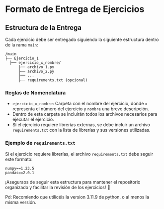 # Formato de Entrega de Ejercicios

## Estructura de la Entrega

Cada ejercicio debe ser entregado siguiendo la siguiente estructura dentro de la rama `main`:

```
/main
├── Ejercicio_1
  ├── ejercicio_x_nombre/
      ├── archivo_1.py
      ├── archivo_2.py
      ├── ...
      ├── requirements.txt (opcional)
```

### Reglas de Nomenclatura
- `ejercicio_x_nombre`: Carpeta con el nombre del ejercicio, donde `x` representa el número del ejercicio y `nombre` una breve descripción.
- Dentro de esta carpeta se incluirán todos los archivos necesarios para ejecutar el ejercicio.
- Si el ejercicio requiere librerías externas, se debe incluir un archivo `requirements.txt` con la lista de librerías y sus versiones utilizadas.

### Ejemplo de `requirements.txt`
Si el ejercicio requiere librerías, el archivo `requirements.txt` debe seguir este formato:

```
numpy==1.23.5
pandas==2.0.1
```
¡Aseguraos de seguir esta estructura para mantener el repositorio organizado y facilitar la revisión de los ejercicios! 🚀

Pd: Recomiendo que utilicéis la version 3.11.9 de python, o al menos la misma versión.
